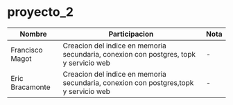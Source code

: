 # proyecto_2

|Nombre|Participacion|Nota
|-|-|-|
Francisco Magot|Creacion del indice en memoria secundaria, conexion con postgres, topk y servicio web|-|
Eric Bracamonte|Creacion del indice en memoria secundaria, conexion con postgres,topk y servicio web|-|
